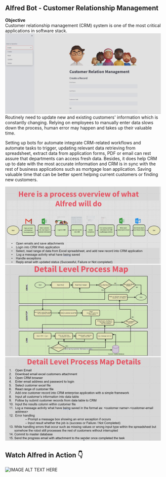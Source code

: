 ## Alfred Bot - Customer Relationship Management
**Objective** <br>
Customer relationship management (CRM) system is one of the most critical applications in software stack. 
![alt_text](https://github.com/bacdillon/RPA-UiPath/blob/main/CRM%20Alfred%20Bot/img/CRM%20application.jpg)
Routinely need to update new and existing customers' information which is constantly changing.
Relying on employees to manually enter data slows down the process, human error may happen and takes up their valuable time. 

Setting up bots for automate integrate CRM-related workflows and automate tasks to trigger, updating relevant data retrieving from spreadsheet, extract data from application forms, PDF or email can rest assure that departments can access fresh data. Besides, it does help CRM up to date with the most accurate information and CRM is in sync with the rest of business applications such as mortgage loan application. Saving valuable time that can be better spent helping current customers or finding new customers.

![alt_text](https://github.com/bacdillon/RPA-UiPath/blob/main/CRM%20Alfred%20Bot/img/Process%20Overview.jpg)
![alt_text](https://github.com/bacdillon/RPA-UiPath/blob/main/CRM%20Alfred%20Bot/img/Detail%20Level%20Process%20Map%20.jpg)
![alt_text](https://github.com/bacdillon/RPA-UiPath/blob/main/CRM%20Alfred%20Bot/img/Process%20Map.jpg)

## Watch Alfred in Action 👇	
![IMAGE ALT TEXT HERE](https://github.com/bacdillon/RPA-UiPath/blob/main/CRM%20Alfred%20Bot/img/UIPATH-Alfred-Bot.gif)
<!--
[![IMAGE ALT TEXT HERE](https://github.com/bacdillon/RPA-UiPath/blob/main/CRM%20Alfred%20Bot/img/Alfred%20Action.jpg)](https://youtu.be/Q4bai4yCoZw)
-->


